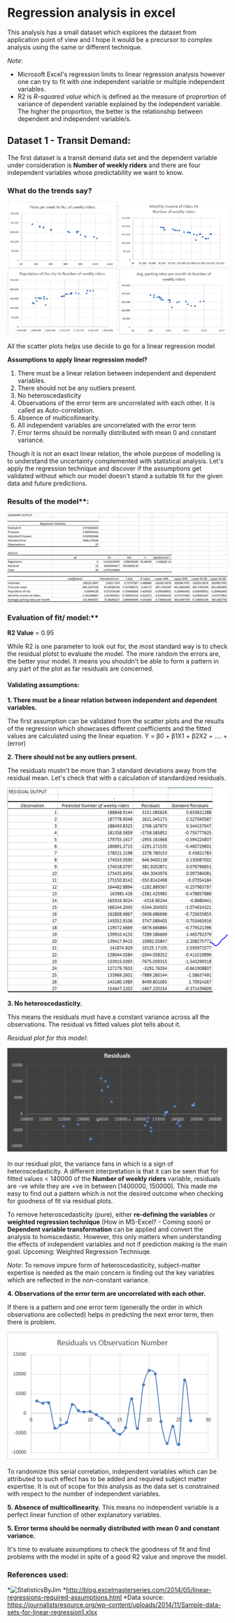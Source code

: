 # Regression analysis in excel
This analysis has a small dataset which explores the dataset from application point of view and I hope it would be a precursor to complex analysis using the same or different technique. 

*Note*:
* Microsoft Excel's regression limits to linear regression analysis however one can try to fit with one independent variable or multiple independent variables.
* R2 is *R-squared value* which is defined as the measure of proprortion of variance of dependent variable explained by the independent variable. The higher the proportion, the better is the relationship between dependent and independent variable/s.

## Dataset 1 - Transit Demand:
The first dataset is a transit demand data set and the dependent variable under consideration is **Number of weekly riders** and there are four independent variables whose predictability we want to know.

### What do the trends say?

![Relationship between the independent variables and the dependent variable](images/separate-trends-of-four-plots.PNG)

All the scatter plots helps use decide to go for a linear regression model

**Assumptions to apply linear regression model?**
1. There must be a linear relation between independent and dependent variables. 
2. There should not be any outliers present. 
3. No heteroscedasticity 
4. Observations of the error term are uncorrelated with each other. It is called as Auto-correlation.
5. Absence of multicollinearity.
6. All independent variables are uncorrelated with the error term
7. Error terms should be normally distributed with mean 0 and constant variance. 

Though it is not an exact linear relation, the whole purpose of modelling is to understand the uncertainty complemented with statistical analysis. Let's apply the regression technique and discover if the assumptions get validated without which our model doesn't stand a suitable fit for the given data and future predictions.

### Results of the model**:

![Results of regression - Transit demand](https://github.com/akshayreddykotha/regression-analysis-in-excel/blob/master/images/regression-ouput.PNG)

### Evaluation of fit/ model:**

**R2 Value** = 0.95

While R2 is one parameter to look out for, the most standard way is to check the residual plotst to evaluate the model. The more random the errors are, the better your model. It means you shouldn't be able to form a pattern in any part of the plot as far residuals are concerned.

#### Validating assumptions:
**1. There must be a linear relation between independent and dependent variables.**

The first assumption can be validated from the scatter plots and the results of the regression which showcases different coefficients and the fitted values are calculated using the linear equation. Y = β0 + β1X1 + β2X2 + .... + (error)

**2. There should not be any outliers present.**

The residuals mustn't be more than 3 standard deviations away from the residual mean. Let's check that with a calculation of standardized residuals.

![standardized residuals](https://github.com/akshayreddykotha/regression-analysis-in-excel/blob/master/images/standardized-residuals.PNG)

**3. No heteroscedasticity.**

This means the residuals must have a constant variance across all the observations. The residual vs fitted values plot tells about it.

*Residual plot for this model*:

![Residual plot - Transit demand](images/residual-output-transit-demand.PNG)

In our residual plot, the variance fans in which is a sign of heteroscedasticity. A different interpretation is that it can be seen that for fitted values < 140000 of the **Number of weekly riders** variable, residuals are -ve while they are +ve in between [1400000, 150000]. This made me easy to find out a pattern which is not the desired outcome when checking for goodness of fit via residual plots.

To remove heteroscedasticity (pure), either **re-defining the variables** or **weighted regression technique** (How in MS-Excel? - Coming soon) or **Dependent variable transformation** can be applied and convert the analysis to homscedastic. However, this only matters when understanding the effects of independent variables and not if prediction making is the main goal. Upcoming: Weighted Regression Techniuqe.

*Note*: To remove impure form of heteroscedasticity, subject-matter expertise is needed as the main concern is finding out the key variables which are reflected in the non-constant variance.

**4. Observations of the error term are uncorrelated with each other.**

If there is a pattern and one error term (generally the order in which observations are collected) helps in predicting the next error term, then there is problem.

![error-term-correlation](https://github.com/akshayreddykotha/regression-analysis-in-excel/blob/master/images/residual-vs-observation-order.PNG)

To randomize this serial correlation, independent variables which can be attributed to such effect has to be added and required subject matter expertise. It is out of scope for this analysis as the data set is constrained with respect to the number of independent variables.

**5. Absence of multicollinearity.**
This means no independent variable is a perfect linear function of other explanatory variables. 

**5. Error terms should be normally distributed with mean 0 and constant variance.** 

It's time to evaluate assumptions to check the goodness of fit and find problems with the model in spite of a good R2 value and improve the model.

### References used:
*![StatisticsByJim](http://statisticsbyjim.com)
*http://blog.excelmasterseries.com/2014/05/linear-regressions-required-assumptions.html
*Data source: https://journalistsresource.org/wp-content/uploads/2014/11/Sample-data-sets-for-linear-regression1.xlsx


